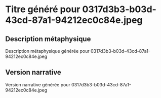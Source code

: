 # Titre généré pour 0317d3b3-b03d-43cd-87a1-94212ec0c84e.jpeg

## Description métaphysique
Description métaphysique générée pour 0317d3b3-b03d-43cd-87a1-94212ec0c84e.jpeg

## Version narrative
Version narrative générée pour 0317d3b3-b03d-43cd-87a1-94212ec0c84e.jpeg
